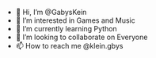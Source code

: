 - 👋 Hi, I’m @GabysKein
- 👀 I’m interested in Games and Music
- 🌱 I’m currently learning Python
- 💞️ I’m looking to collaborate on Everyone
- 📫 How to reach me @klein.gbys

<!---
GabysKein/GabysKein is a ✨ special ✨ repository because its `README.md` (this file) appears on your GitHub profile.
You can click the Preview link to take a look at your changes.
--->
